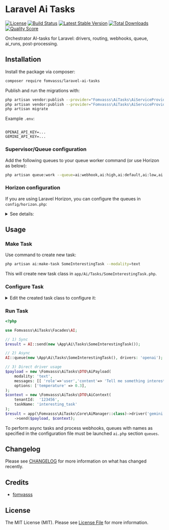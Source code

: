 
# Laravel Ai Tasks

[![License](https://img.shields.io/packagist/l/fomvasss/laravel-ai-tasks.svg?style=for-the-badge)](https://packagist.org/packages/fomvasss/laravel-ai-tasks)
[![Build Status](https://img.shields.io/github/stars/fomvasss/laravel-ai-tasks.svg?style=for-the-badge)](https://github.com/fomvasss/laravel-ai-tasks)
[![Latest Stable Version](https://img.shields.io/packagist/v/fomvasss/laravel-ai-tasks.svg?style=for-the-badge)](https://packagist.org/packages/fomvasss/laravel-ai-tasks)
[![Total Downloads](https://img.shields.io/packagist/dt/fomvasss/laravel-ai-tasks.svg?style=for-the-badge)](https://packagist.org/packages/fomvasss/laravel-ai-tasks)
[![Quality Score](https://img.shields.io/scrutinizer/g/fomvasss/laravel-ai-tasks.svg?style=for-the-badge)](https://scrutinizer-ci.com/g/fomvasss/laravel-ai-tasks)

Orchestrator AI-tasks for Laravel: drivers, routing, webhooks, queue, ai_runs, post-processing.

## Installation

Install the package via composer:

```bash
composer require fomvasss/laravel-ai-tasks
```

Publish and run the migrations with:

```bash
php artisan vendor:publish --provider="Fomvasss\AiTasks\AiServiceProvider" --tag=config
php artisan vendor:publish --provider="Fomvasss\AiTasks\AiServiceProvider" --tag=migrations
php artisan migrate
```

Example `.env`:
```

OPENAI_API_KEY=...
GEMINI_API_KEY=...
```

### Supervisor/Queue configuration
Add the following queues to your queue worker command (or use Horizon as below):

```bash
php artisan queue:work --queue=ai:webhook,ai:high,ai:default,ai:low,ai:post,ai:webhook
``` 

### Horizon configuration
If you are using Laravel Horizon, you can configure the queues in `config/horizon.php`:

<details>
  <summary>See details:</summary>

```php
'environments' => [
    '*' => [
        // Prioryty online dialogues/streams (min. latency)
        'supervisor-ai-high' => [
            'connection'   => 'redis',
            'queue'        => ['ai:high'],
            'balance'      => 'auto',     // auto|simple|false
            'minProcesses' => 2,
            'maxProcesses' => 24,
            'tries'        => 1,
            'timeout'      => 40,         // seconds
            'nice'         => 0,
        ],

        // Typical text generations
        'supervisor-ai-default' => [
            'connection'   => 'redis',
            'queue'        => ['ai:default'],
            'balance'      => 'auto',
            'minProcesses' => 2,
            'maxProcesses' => 32,
            'tries'        => 3,
            'timeout'      => 120,
            'nice'         => 5,
        ],

        // Mass/slow tasks (catalogs, images)
        'supervisor-ai-low' => [
            'connection'   => 'redis',
            'queue'        => ['ai:low'],
            'balance'      => 'simple',
            'minProcesses' => 1,
            'maxProcesses' => 24,
            'tries'        => 2,
            'timeout'      => 300,
            'nice'         => 10,
        ],

        // Postprocessing tasks (validation JSON, conversions, saving)
        'supervisor-ai-post' => [
            'connection'   => 'redis',
            'queue'        => ['ai:post'],
            'balance'      => 'simple',
            'minProcesses' => 1,
            'maxProcesses' => 12,
            'tries'        => 2,
            'timeout'      => 300,
            'nice'         => 5,
        ],

        // Webhook from providers (short, reactive)
        'supervisor-ai-webhook' => [
            'connection'   => 'redis',
            'queue'        => ['ai:webhook'],
            'balance'      => 'simple',
            'minProcesses' => 1,
            'maxProcesses' => 8,
            'tries'        => 1,
            'timeout'      => 30,
        ],
    ],
]
```
</details>


## Usage

### Make Task
Use command to create new task:

```bash
php artisan ai:make-task SomeInterestingTask --modality=text
````

This will create new task class in `app/Ai/Tasks/SomeInterestingTask.php`.

### Configure Task

<details>
  <summary>Edit the created task class to configure it:</summary>

```php
<?php

namespace App\Ai\Tasks;

use Fomvasss\AiTasks\Contracts\QueueSerializableAi;
use Fomvasss\AiTasks\Contracts\ShouldQueueAi;
use Fomvasss\AiTasks\Tasks\AiTask;
use Fomvasss\AiTasks\DTO\AiPayload;
use Fomvasss\AiTasks\DTO\AiResponse;
use Fomvasss\AiTasks\Support\Prompt;
use Fomvasss\AiTasks\Support\Schema;

class SomeInterestingTask extends AiTask 
{
    public function name(): string
    {
        return 'some_interesting';
    }

    public function modality(): string
    {
        return 'text'; // text|chat|image|vision|embed
    }

    public function toPayload(): AiPayload
    {
        // TODO add your payload generation logic here        
        return new AiPayload(
            modality: $this->modality(),
            messages: [['role' => 'system', 'content' => 'You are a web programmer\'s assistant.'], [ 'role' => 'user', 'content' => 'Tell me something interesting.']],
            options:  ['temperature' => 0.3], // model options
        );
    }

    public function postprocess(AiResponse $resp): array|AiResponse
    {
        // TODO add your post-processing logic here
        // Post-processing of responses (can be stored in a database/storage or other your own mechanism)
        // If you expect JSON — parse it and return an array
        return $resp;
    }
    
}

```
</details>

### Run Task
```php
<?php

use Fomvasss\AiTasks\Facades\AI;

// 1) Sync
$result = AI::send(new \App\Ai\Tasks\SomeInterestingTask());

// 2) Async
AI::queue(new \App\Ai\Tasks\SomeInterestingTask(), drivers: 'openai');

// 3) Direct driver usage
$payload = new \Fomvasss\AiTasks\DTO\AiPayload(
    modality: 'text',
    messages: [[ 'role'=>'user','content'=> 'Tell me something interesting' ]],
    options: ['temperature' => 0.3],
);
$context = new \Fomvasss\AiTasks\DTO\AiContext(
    tenantId:  '123456',
    taskName: 'interesting_task'
);
$result = app(\Fomvasss\AiTasks\Core\AiManager::class)->driver('gemini')
    ->send($payload, $context);
```


To perform async tasks and process webhooks, queues with names as specified in the configuration file must be launched `ai.php` section `queues`.

## Changelog

Please see [CHANGELOG](CHANGELOG.md) for more information on what has changed recently.

## Credits

- [fomvasss](https://github.com/fomvasss)

## License

The MIT License (MIT). Please see [License File](LICENSE.md) for more information.
